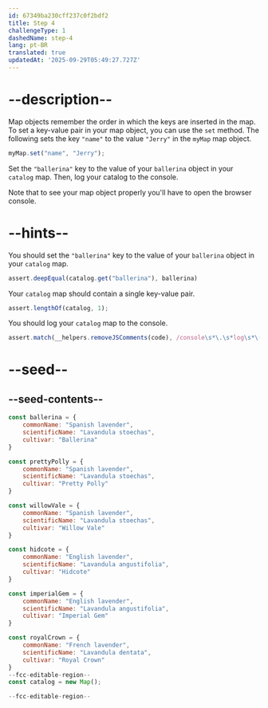 ```yaml
---
id: 67349ba230cff237c0f2bdf2
title: Step 4
challengeType: 1
dashedName: step-4
lang: pt-BR
translated: true
updatedAt: '2025-09-29T05:49:27.727Z'
---
```


# --description--

Map objects remember the order in which the keys are inserted in the map. To set a key-value pair in your map object, you can use the `set` method. The following sets the key `"name"` to the value `"Jerry"` in the `myMap` map object.

```js
myMap.set("name", "Jerry");
```

Set the `"ballerina"` key to the value of your `ballerina` object in your `catalog` map. Then, log your catalog to the console.

Note that to see your map object properly you'll have to open the browser console.

# --hints--

You should set the `"ballerina"` key to the value of your `ballerina` object in your `catalog` map.

```js
assert.deepEqual(catalog.get("ballerina"), ballerina)
```

Your `catalog` map should contain a single key-value pair.

```js
assert.lengthOf(catalog, 1);
```

You should log your `catalog` map to the console.

```js
assert.match(__helpers.removeJSComments(code), /console\s*\.\s*log\s*\(\s*catalog\s*\)/)
```

# --seed--

## --seed-contents--

```js
const ballerina = {
    commonName: "Spanish lavender",
    scientificName: "Lavandula stoechas",
    cultivar: "Ballerina"
}

const prettyPolly = {
    commonName: "Spanish lavender",
    scientificName: "Lavandula stoechas",
    cultivar: "Pretty Polly"
}

const willowVale = {
    commonName: "Spanish lavender",
    scientificName: "Lavandula stoechas",
    cultivar: "Willow Vale"
}

const hidcote = {
    commonName: "English lavender",
    scientificName: "Lavandula angustifolia",
    cultivar: "Hidcote"
}

const imperialGem = {
    commonName: "English lavender",
    scientificName: "Lavandula angustifolia",
    cultivar: "Imperial Gem"
}

const royalCrown = {
    commonName: "French lavender",
    scientificName: "Lavandula dentata",
    cultivar: "Royal Crown"
}
--fcc-editable-region--
const catalog = new Map();

--fcc-editable-region--
```
